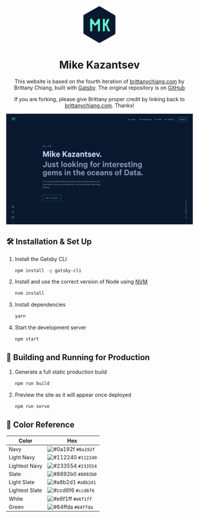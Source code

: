 <div align="center">
  <img alt="Logo" src="https://raw.githubusercontent.com/ilkar399/personal_webpage/main/src/images/logo.png" width="100" />
</div>
<h1 align="center">
  Mike Kazantsev
</h1>
<p align="center">
  This website is based on the fourth iteration of <a href="https://brittanychiang.com" target="_blank">brittanychiang.com</a> by Brittany Chiang, built with <a href="https://www.gatsbyjs.org/" target="_blank">Gatsby</a>. The original repository is on <a href="https://github.com/bchiang7/v4/i" target="_blank">GitHub</a>
</p>
<p align="center">
  If you are forking, please give Brittany proper credit by linking back to <a href="brittanychiang.com">brittanychiang.com</a>. Thanks!
</p>

![demo](https://raw.githubusercontent.com/ilkar399/personal_webpage/main/src/images/demo.png)


## 🛠 Installation & Set Up

1. Install the Gatsby CLI

   ```sh
   npm install -g gatsby-cli
   ```

2. Install and use the correct version of Node using [NVM](https://github.com/nvm-sh/nvm)

   ```sh
   nvm install
   ```

3. Install dependencies

   ```sh
   yarn
   ```

4. Start the development server

   ```sh
   npm start
   ```

## 🚀 Building and Running for Production

1. Generate a full static production build

   ```sh
   npm run build
   ```

1. Preview the site as it will appear once deployed

   ```sh
   npm run serve
   ```

## 🎨 Color Reference

| Color          | Hex                                                                |
| -------------- | ------------------------------------------------------------------ |
| Navy           | ![#0a192f](https://via.placeholder.com/10/0a192f?text=+) `#0a192f` |
| Light Navy     | ![#112240](https://via.placeholder.com/10/0a192f?text=+) `#112240` |
| Lightest Navy  | ![#233554](https://via.placeholder.com/10/303C55?text=+) `#233554` |
| Slate          | ![#8892b0](https://via.placeholder.com/10/8892b0?text=+) `#8892b0` |
| Light Slate    | ![#a8b2d1](https://via.placeholder.com/10/a8b2d1?text=+) `#a8b2d1` |
| Lightest Slate | ![#ccd6f6](https://via.placeholder.com/10/ccd6f6?text=+) `#ccd6f6` |
| White          | ![#e6f1ff](https://via.placeholder.com/10/e6f1ff?text=+) `#e6f1ff` |
| Green          | ![#64ffda](https://via.placeholder.com/10/64ffda?text=+) `#64ffda` |
